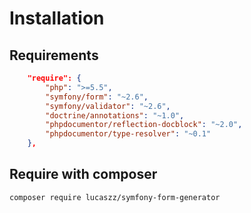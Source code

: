 # Installation 

## Requirements
```json
    "require": {
        "php": ">=5.5",
        "symfony/form": "~2.6",
        "symfony/validator": "~2.6",
        "doctrine/annotations": "~1.0",
        "phpdocumentor/reflection-docblock": "~2.0",
        "phpdocumentor/type-resolver": "~0.1"
    },
```

## Require with composer
```bash
composer require lucaszz/symfony-form-generator
```